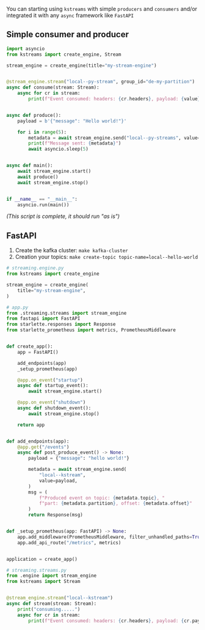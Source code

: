 You can starting using `kstreams` with simple `producers` and `consumers` and/or integrated it with any `async` framework  like `FastAPI`

## Simple consumer and producer

```python
import asyncio
from kstreams import create_engine, Stream

stream_engine = create_engine(title="my-stream-engine")


@stream_engine.stream("local--py-stream", group_id="de-my-partition")
async def consume(stream: Stream):
    async for cr in stream:
        print(f"Event consumed: headers: {cr.headers}, payload: {value}")


async def produce():
    payload = b'{"message": "Hello world!"}'

    for i in range(5):
        metadata = await stream_engine.send("local--py-streams", value=payload, key="1")
        print(f"Message sent: {metadata}")
        await asyncio.sleep(5)


async def main():
    await stream_engine.start()
    await produce()
    await stream_engine.stop()


if __name__ == "__main__":
    asyncio.run(main())
```

*(This script is complete, it should run "as is")*

## FastAPI

1. Create the kafka cluster: `make kafka-cluster`
2. Creation your topics: `make create-topic topic-name=local--hello-world`

```python
# streaming.engine.py
from kstreams import create_engine

stream_engine = create_engine(
    title="my-stream-engine",
)
```

```python
# app.py
from .streaming.streams import stream_engine
from fastapi import FastAPI
from starlette.responses import Response
from starlette_prometheus import metrics, PrometheusMiddleware


def create_app():
    app = FastAPI()

    add_endpoints(app)
    _setup_prometheus(app)

    @app.on_event("startup")
    async def startup_event():
        await stream_engine.start()

    @app.on_event("shutdown")
    async def shutdown_event():
        await stream_engine.stop()

    return app


def add_endpoints(app):
    @app.get("/events")
    async def post_produce_event() -> None:
        payload = {"message": "hello world!"}

        metadata = await stream_engine.send(
            "local--kstream",
            value=payload,
        )
        msg = (
            f"Produced event on topic: {metadata.topic}, "
            f"part: {metadata.partition}, offset: {metadata.offset}"
        )
        return Response(msg)


def _setup_prometheus(app: FastAPI) -> None:
    app.add_middleware(PrometheusMiddleware, filter_unhandled_paths=True)
    app.add_api_route("/metrics", metrics)


application = create_app()
```

```python
# streaming.streams.py
from .engine import stream_engine
from kstreams import Stream


@stream_engine.stream("local--kstream")
async def stream(stream: Stream):
    print("consuming.....")
    async for cr in stream:
        print(f"Event consumed: headers: {cr.headers}, payload: {cr.payload}")
```

